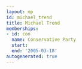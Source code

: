 ```yaml
---
layout: mp
id: michael_trend
title: Michael Trend
memberships:
- id: con
  name: Conservative Party
  start: 
  end: '2005-03-18'
autogenerated: true
---
```

